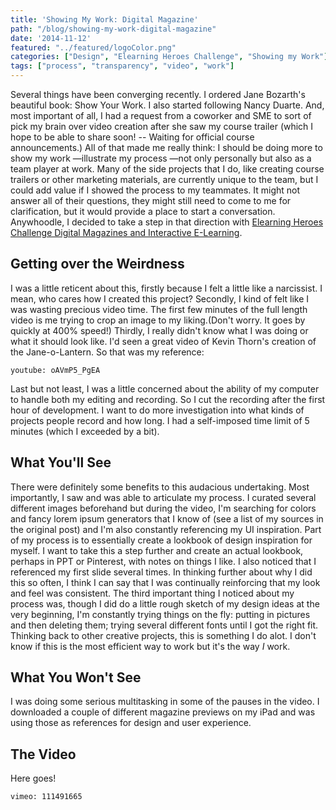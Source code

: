 ```yaml
---
title: 'Showing My Work: Digital Magazine'
path: "/blog/showing-my-work-digital-magazine"
date: '2014-11-12'
featured: "../featured/logoColor.png"
categories: ["Design", "Elearning Heroes Challenge", "Showing my Work"]
tags: ["process", "transparency", "video", "work"]
---
```


Several things have been converging recently. I ordered Jane Bozarth's beautiful book: Show Your Work. I also started following Nancy Duarte. And, most important of all, I had a request from a coworker and SME to sort of pick my brain over video creation after she saw my course trailer (which I hope to be able to share soon! -- Waiting for official course announcements.) All of that made me really think: I should be doing more to show my work —illustrate my process —not only personally but also as a team player at work. Many of the side projects that I do, like creating course trailers or other marketing materials, are currently unique to the team, but I could add value if I showed the process to my teammates. It might not answer all of their questions, they might still need to come to me for clarification, but it would provide a place to start a conversation. Anywhoodle, I decided to take a step in that direction with [Elearning Heroes Challenge Digital Magazines and Interactive E-Learning](/blog/information-design-and-digital-magazines/ "Information Design and Digital Magazines").

## Getting over the Weirdness

I was a little reticent about this, firstly because I felt a little like a narcissist. I mean, who cares how I created this project? Secondly, I kind of felt like I was wasting precious video time. The first few minutes of the full length video is me trying to crop an image to my liking.(Don't worry. It goes by quickly at 400% speed!) Thirdly, I really didn't know what I was doing or what it should look like. I'd seen a great video of Kevin Thorn's creation of the Jane-o-Lantern. So that was my reference:

`youtube: oAVmP5_PgEA`

Last but not least, I was a little concerned about the ability of my computer to handle both my editing and recording. So I cut the recording after the first hour of development. I want to do more investigation into what kinds of projects people record and how long. I had a self-imposed time limit of 5 minutes (which I exceeded by a bit).

## What You'll See

There were definitely some benefits to this audacious undertaking. Most importantly, I saw and was able to articulate my process. I curated several different images beforehand but during the video, I'm searching for colors and fancy lorem ipsum generators that I know of (see a list of my sources in the original post) and I'm also constantly referencing my UI inspiration. Part of my process is to essentially create a lookbook of design inspiration for myself. I want to take this a step further and create an actual lookbook, perhaps in PPT or Pinterest, with notes on things I like. I also noticed that I referenced my first slide several times. In thinking further about why I did this so often, I think I can say that I was continually reinforcing that my look and feel was consistent. The third important thing I noticed about my process was, though I did do a little rough sketch of my design ideas at the very beginning, I'm constantly trying things on the fly: putting in pictures and then deleting them; trying several different fonts until I got the right fit. Thinking back to other creative projects, this is something I do alot. I don't know if this is the most efficient way to work but it's the way _I_ work.

## What You Won't See

I was doing some serious multitasking in some of the pauses in the video. I downloaded a couple of different magazine previews on my iPad and was using those as references for design and user experience.

## The Video

Here goes!

`vimeo: 111491665`
